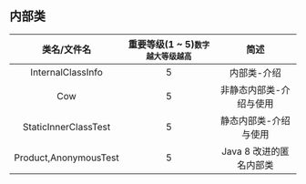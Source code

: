 ## 内部类
| 类名/文件名 | 重要等级(1 ~ 5)<small>数字越大等级越高</small> | 简述 |
|:----:|:----:|:----:|
| InternalClassInfo | 5 | 内部类-介绍 |
| Cow | 5 | 非静态内部类-介绍与使用 |
| StaticInnerClassTest | 5 | 静态内部类-介绍与使用 |
| Product,AnonymousTest | 5 | Java 8 改进的匿名内部类 |